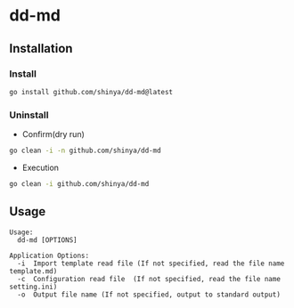 # dd-md

## Installation

### Install

```bash
go install github.com/shinya/dd-md@latest
```

### Uninstall

* Confirm(dry run)

```bash
go clean -i -n github.com/shinya/dd-md
```

* Execution

```bash
go clean -i github.com/shinya/dd-md
```

## Usage

```
Usage:
  dd-md [OPTIONS]

Application Options:
  -i  Import template read file (If not specified, read the file name template.md)
  -c  Configuration read file  (If not specified, read the file name setting.ini)
  -o  Output file name (If not specified, output to standard output)
```
